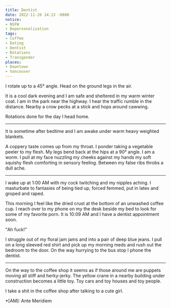 ```yaml
---
title: Dentist
date: 2022-11-26 14:13 -0800
notice:
- NSFW
- Depersonalization
tags:
- Coffee
- Dating
- Dentist
- Rotations
- Transgender
places:
- Downtown
- Vancouver
---
```


I rotate up to a 45° angle.  Head on the ground legs in the air.

It is a cool dark evening and I am safe and sheltered in my warm
winter coat.  I am in the park near the highway.  I hear the traffic
rumble in the distance.  Nearby a crow pecks at a stick and hops
around cawwing.

Rotations done for the day I head home.

***

It is sometime after bedtime and I am awake under warm heavy weighted
blankets.

A coppery taste comes up from my throat.  I ponder taking a vegetable
peeler to my flesh.  My legs bend back at the hips at a 90° angle.  I
am a worm.  I pull at my face nuzzling my cheeks against my hands my
soft squishy flesh comforting in sensory feeling.  Between my false
ribs throbs a dull ache.

***

I wake up at 1:00&nbsp;AM with my cock twitching and my nipples
aching.  I masturbate to fantasies of being tied up, forced femmed,
put in latex and groped and raped.

This morning I feel like the dried crust at the bottom of an unwashed
coffee cup.  I reach over to my phone on my the desk beside my bed to
look for some of my favorite porn.  It is 10:09&nbsp;AM and I have a
dentist appointment soon.

<q>Ah fuck!</q>

I struggle out of my floral jam jams and into a pair of deep blue
jeans.  I pull on a long sleeved red shirt and pick up my morning meds
and rush out the bedroom to the door.  On the way hurrying to the bus
stop I phone the dentist.

***

On the way to the coffee shop it seems as if those around me are
puppets moving all stiff and herky-jerky.  The yellow crane in a
nearby building under construction becomes a little toy.  Toy cars and
toy houses and toy people.

I take a shit in the coffee shop after talking to a cute girl.

*[AM]: Ante Meridiem
